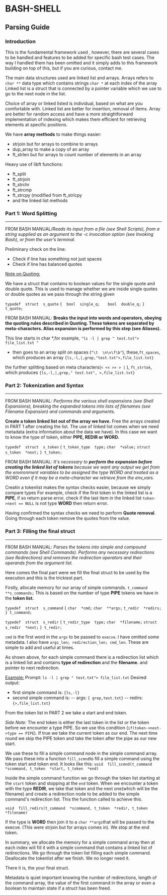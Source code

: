# BASH-SHELL

## Parsing Guide
  

### Introduction

This is the fundamental framework used , however, there are several cases to be handled and features to be added for specific bash test cases. The way l handled them has been omitted and it simply adds to this framework building on top of this, but if you are curious, contact me.

The main data structures used are linked list and arrays.
Arrays refers to `char **` data type which contains strings `char *` at each index of the array
Linked list is a struct that is connected by a pointer  variable which we use to go to the next node in the list.

Choice of array or linked listed is individual, based on  what are you comfortable with. Linked list are better for insertion, removal of items. Array are better for   random access and have a more straightforward implementation of indexing which makes them efficient for retrieving elements at specific positions.

We have **array methods** to make things easier:
-  strjoin but for arrays to combine to arrays
- dup_array to make a copy of an array
- ft_strlen but for arrays to count number of elements in an array

Heavy use of libft functions:
- ft_split
- ft_strjoin
- ft_strchr
- ft_strcmp
- ft_strcpy (modified from ft_strlcpy
- and the linked list methods

### Part 1:  Word Splitting
---
FROM BASH MANUAL/*Reads its input from a file (see Shell Scripts), from a string supplied as an argument to the -c invocation option (see Invoking Bash), or from the user’s terminal.*

Preliminary check on the line:
- Check if line has something not just spaces
-  Check if line has balanced quotes

<u>Note on Quoting:</u>

We have a struct that contains to boolean values for the single quote and double quote. This is used to manage whether we are inside single quotes or double quotes as we pass through the string given

`typedef  struct  s_quote`
`{ 	bool  single_q;`
`	bool  double_q;`
`}` 
`t_quote;`

FROM BASH MANUAL: **Breaks the input into words and operators, obeying the quoting rules described in Quoting. These tokens are separated by meta-characters. Alias expansion is performed by this step (see Aliases).**

This line starts in char *,for example,
`"ls -l | grep " test.txt"> file_list.txt
"`
- then goes to an array split on spaces (`"\t  \n\v\f\b"`), these,`ft_spaces`, which produces an array `{ls,-l,|,grep,"test.txt">,file_list.txt}`

 the further splitting based on meta characters(`< << >> > |` ), `ft_strtok`, which produces `{ls,-l,|,grep," test.txt", >,file_list.txt}`

### Part 2: Tokenization and Syntax
---
FROM BASH MANUAL: *Performs the various shell expansions (see Shell Expansions), breaking the expanded tokens into lists of filenames (see Filename Expansion) and commands and arguments.*

**Create a token linked list out of the array we have.**  Free the arrays created in PART 1 after creating the list. The use of linked list comes when we need metadata (extra information about the data we have). In this case we want to know the type of token, either **PIPE, REDIR or WORD.** 

`typedef  struct  s_token`
`{`
	`t_token_type  type;`
	`char  *value;`
	`struct  s_token  *next;`
`} t_token;`

FROM BASH MANUAL: _It's necessary to **perform the expansion before creating the linked list of tokens** because we want any output we get from the environment variables to be assigned the type _WORD_ and treated as a _WORD_ even if it may be a meta-character we retrieve from the env_vars._

Creatin a tokenlist makes the syntax checks easier, because we simply compare types For example, check if the first token in the linked list is a **PIPE**, if so return parse error, check if the last item in the linked list `token->next == NULL` is  not type **WORD** then return error.

Having confirmed the syntax checks we need to perform **Quote removal**. Going through each token remove the quotes from the value.

###  Part 3:  Filling the final struct
---
FROM BASH MANUAL: *Parses the tokens into simple and compound commands (see Shell Commands).
Performs any necessary redirections (see Redirections) and removes the redirection operators and their operands from the argument list.*

Here comes the final part were we fill the final struct to be used by the execution and this is the trickiest part. 

Firstly,  allocate memory for our array of simple commands. `t_command  **s_commands;` 
This is based on the number of type **PIPE** tokens we have in the **token list.** 

`typedef  struct  s_command`
`{`
	`char  *cmd;`
	`char  **args;`
	`t_redir  *redirs;`
`} t_command;`

`typedef  struct  s_redir`
`{`
	`t_redir_type  type;`
	`char  *filename;`
	`struct  s_redir  *next;`
`} t_redir;`

`cmd` is the first word in the `args` to be passed to `execve`. l have omitted some metadata. l also have `args_len; redirection_len; cmd_len`. These are simple to add and useful at times. 

As shown above, for each simple command there is a redirection list which is a linked list and contains **type of redirection** and the **filename.** and pointer to next redirection.

<u>Example:</u>
Prompt: 
`ls -l | grep " test.txt"> file_list.txt`
Desired output:
- first simple command is: `{ls,-l}`
- second simple command is: 
-- args: `{ grep,test.txt}`
-- redirs:  `{>,file_list.txt}`

From the token list in PART 2 we take a start and end token. 

_Side Note:_ The end token is either the last token in the list or the token before we encounter a type PIPE. So we use this condition (`if(token->next->type == PIPE`). If true we take the current token as our end. The next time round we skip the PIPE token and take the token after the pipe as our new start. 

We use these to fill a simple command node in the simple command array. We pass these into a function  `fill_scmnd`to fill a simple command using the token start and token end. It looks like this:
`void  fill_scmnd(t_command  *scommand, t_token  *start, t_token  *end)`

Inside the simple command function we go through the token list starting at the `start` token and stopping at the `end` token. When we encounter a token with the type **REDIR**, we take that token and the next one(which will be the filename) and create a redirection node to be added to the simple command's redirection list. This the function called to achieve this.

`void  fill_redirs(t_command  *scommand, t_token  *redir, t_token  *filename)`

If the type is **WORD** then join it to a `char **args`that will be passed to the execve. (This were strjoin but for arrays comes in). We stop at the end token. 

In summary, we allocate the memory for  a simple command array then at each index will fill it with a simple command that contains a linked list of redirections. We go through the token list filling each simple command. Deallocate the tokenlist after we finish. We no longer need it.

There it is, the your final struct.

Metadata is quiet important knowing the number of redirections, length of the command array, the value of the first command in the array or even a boolean to maintain state if a struct has been freed.
